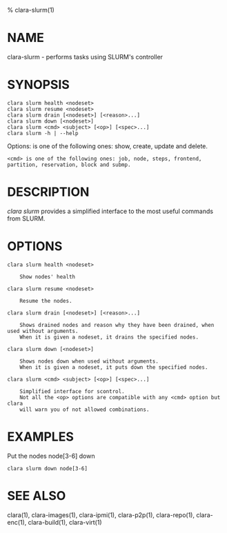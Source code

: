 % clara-slurm(1)

# NAME

clara-slurm - performs tasks using SLURM's controller

# SYNOPSIS

    clara slurm health <nodeset>
    clara slurm resume <nodeset>
    clara slurm drain [<nodeset>] [<reason>...]
    clara slurm down [<nodeset>]
    clara slurm <cmd> <subject> [<op>] [<spec>...]
    clara slurm -h | --help

Options:
    <op> is one of the following ones: show, create, update and delete.

    <cmd> is one of the following ones: job, node, steps, frontend,
    partition, reservation, block and submp.


# DESCRIPTION

*clara slurm* provides a simplified interface to the most useful commands from SLURM.

# OPTIONS

    clara slurm health <nodeset>

        Show nodes' health

    clara slurm resume <nodeset>

        Resume the nodes.

    clara slurm drain [<nodeset>] [<reason>...]

        Shows drained nodes and reason why they have been drained, when used without arguments.
        When it is given a nodeset, it drains the specified nodes.

    clara slurm down [<nodeset>]

        Shows nodes down when used without arguments.
        When it is given a nodeset, it puts down the specified nodes.

    clara slurm <cmd> <subject> [<op>] [<spec>...]

        Simplified interface for scontrol.
        Not all the <op> options are compatible with any <cmd> option but clara 
        will warn you of not allowed combinations.

# EXAMPLES

Put the nodes node[3-6] down

    clara slurm down node[3-6]

# SEE ALSO

clara(1), clara-images(1), clara-ipmi(1), clara-p2p(1), clara-repo(1), clara-enc(1), clara-build(1), clara-virt(1)
